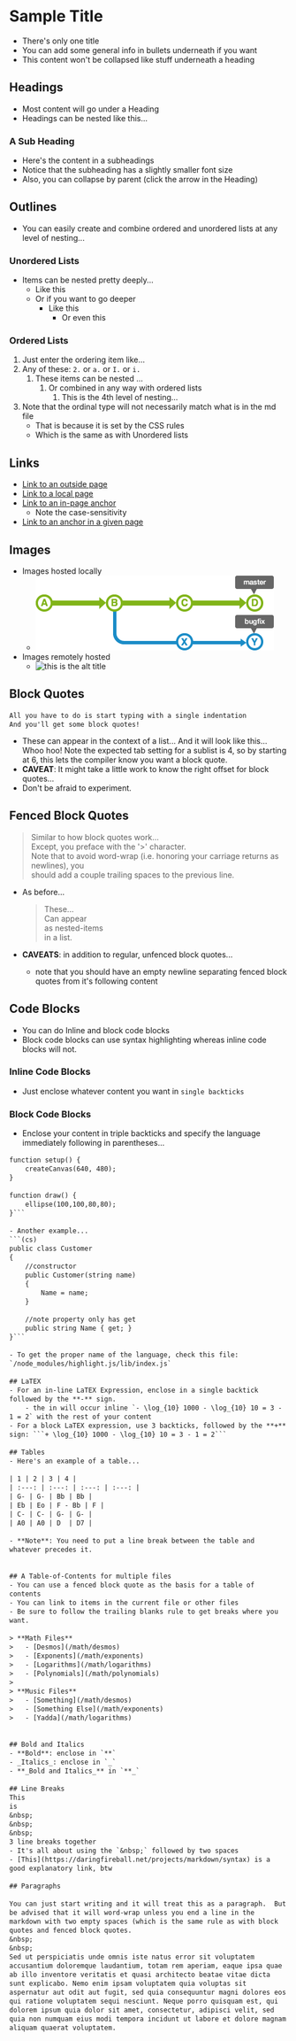 Sample Title
=================
- There's only one title
- You can add some general info in bullets underneath if you want
- This content won't be collapsed like stuff underneath a heading

## Headings
- Most content will go under a Heading
- Headings can be nested like this...

### A Sub Heading
- Here's the content in a subheadings
- Notice that the subheading has a slightly smaller font size
- Also, you can collapse by parent (click the arrow in the Heading)

## Outlines
- You can easily create and combine ordered and unordered lists at any level of nesting...

### Unordered Lists
- Items can be nested pretty deeply...
    - Like this
    - Or if you want to go deeper
        - Like this
            - Or even this

### Ordered Lists
1. Just enter the ordering item like...
2. Any of these: `2.` or `a.` or `I.` or `i.`
    1. These items can be nested ...
        1. Or combined in any way with ordered lists
            1. This is the 4th level of nesting...
3. Note that the ordinal type will not necessarily match what is in the md file
    - That is because it is set by the CSS rules
    - Which is the same as with Unordered lists 
        
## Links
- [Link to an outside page](///www.google.com)
- [Link to a local page](/math/desmos)
- [Link to an in-page anchor](#Block-Quotes)
    - Note the case-sensitivity
- [Link to an anchor in a given page](/programming/dotnet/tools/vs-2015-power-user-essentials#Video-7-Letting-Visual-Studio-Help-You)

## Images
- Images hosted locally
    - ![this is the alt title](/resources/images/programming/git_merge_commit_1.png)
- Images remotely hosted
    - ![this is the alt title](///upload.wikimedia.org/wikipedia/commons/0/02/Simple_sine_wave.svg)

## Block Quotes
    All you have to do is start typing with a single indentation
    And you'll get some block quotes!
- These can appear in the context of a list...
      And it will look like this...
      Whoo hoo!
      Note the expected tab setting for a sublist is 4, so by starting at 6,
      this lets the compiler know you want a block quote.
- **CAVEAT**: It might take a little work to know the right offset for block quotes...
- Don't be afraid to experiment.

## Fenced Block Quotes
> Similar to how block quotes work...  
> Except, you preface with the '>' character.  
> Note that to avoid word-wrap (i.e. honoring your carriage returns as newlines), you  
> should add a couple trailing spaces to the previous line.

- As before...
    > These...  
    > Can appear  
    > as nested-items  
    > in a list.

- **CAVEATS**: in addition to regular, unfenced block quotes...
    - note that you should have an empty newline separating fenced block quotes from it's following content
    
## Code Blocks
- You can do Inline and block code blocks
- Block code blocks can use syntax highlighting whereas inline code blocks will not.

### Inline Code Blocks
- Just enclose whatever content you want in `single backticks`

### Block Code Blocks
- Enclose your content in triple backticks and specify the language immediately following in parentheses...  

```(javascript)
function setup() {
    createCanvas(640, 480);
}

function draw() {
    ellipse(100,100,80,80);
}```

- Another example...  
```(cs)
public class Customer
{
    //constructor
    public Customer(string name)
    {
        Name = name;
    }    
    
    //note property only has get
    public string Name { get; }
}```

- To get the proper name of the language, check this file: `/node_modules/highlight.js/lib/index.js`

## LaTEX
- For an in-line LaTEX Expression, enclose in a single backtick followed by the **-** sign.
    - the in will occur inline `- \log_{10} 1000 - \log_{10} 10 = 3 - 1 = 2` with the rest of your content
- For a block LaTEX expression, use 3 backticks, followed by the **+** sign: ```+ \log_{10} 1000 - \log_{10} 10 = 3 - 1 = 2```

## Tables
- Here's an example of a table...

| 1 | 2 | 3 | 4 |
| :---: | :---: | :---: | :---: |
| G- | G- | Bb | Bb |
| Eb | Eo | F - Bb | F |
| C- | C- | G- | G- |
| A0 | A0 | D  | D7 |

- **Note**: You need to put a line break between the table and whatever precedes it.


## A Table-of-Contents for multiple files
- You can use a fenced block quote as the basis for a table of contents
- You can link to items in the current file or other files
- Be sure to follow the trailing blanks rule to get breaks where you want.

> **Math Files**  
>   - [Desmos](/math/desmos)  
>   - [Exponents](/math/exponents)  
>   - [Logarithms](/math/logarithms)  
>   - [Polynomials](/math/polynomials)  
>  
> **Music Files**
>   - [Something](/math/desmos)  
>   - [Something Else](/math/exponents)  
>   - [Yadda](/math/logarithms)  


## Bold and Italics
- **Bold**: enclose in `**`
- _Italics_: enclose in `_`
- **_Bold and Italics_** in `**_`

## Line Breaks
This  
is
&nbsp;  
&nbsp;  
&nbsp;  
3 line breaks together  
- It's all about using the `&nbsp;` followed by two spaces
- [This](https://daringfireball.net/projects/markdown/syntax) is a good explanatory link, btw

## Paragraphs

You can just start writing and it will treat this as a paragraph.  But be advised that it will word-wrap unless you end a line in the markdown with two empty spaces (which is the same rule as with block quotes and fenced block quotes.
&nbsp;  
&nbsp;  
Sed ut perspiciatis unde omnis iste natus error sit voluptatem accusantium doloremque laudantium, totam rem aperiam, eaque ipsa quae ab illo inventore veritatis et quasi architecto beatae vitae dicta sunt explicabo. Nemo enim ipsam voluptatem quia voluptas sit aspernatur aut odit aut fugit, sed quia consequuntur magni dolores eos qui ratione voluptatem sequi nesciunt. Neque porro quisquam est, qui dolorem ipsum quia dolor sit amet, consectetur, adipisci velit, sed quia non numquam eius modi tempora incidunt ut labore et dolore magnam aliquam quaerat voluptatem. 


 

